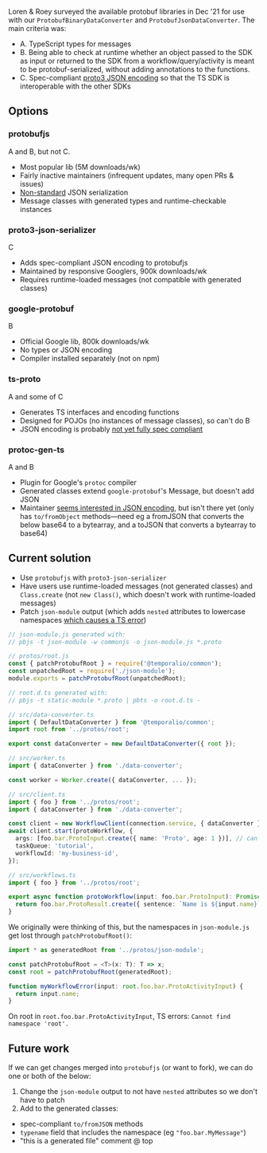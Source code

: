 Loren & Roey surveyed the available protobuf libraries in Dec '21 for use with our `ProtobufBinaryDataConverter` and `ProtobufJsonDataConverter`. The main criteria was:

- A. TypeScript types for messages
- B. Being able to check at runtime whether an object passed to the SDK as input or returned to the SDK from a workflow/query/activity is meant to be protobuf-serialized, without adding annotations to the functions.
- C. Spec-compliant [proto3 JSON encoding](https://developers.google.com/protocol-buffers/docs/proto3#json) so that the TS SDK is interoperable with the other SDKs

## Options

### protobufjs

A and B, but not C.

- Most popular lib (5M downloads/wk)
- Fairly inactive maintainers (infrequent updates, many open PRs & issues)
- [Non-standard](https://github.com/protobufjs/protobuf.js/issues/1304) JSON serialization
- Message classes with generated types and runtime-checkable instances

### proto3-json-serializer

C

- Adds spec-compliant JSON encoding to protobufjs
- Maintained by responsive Googlers, 900k downloads/wk
- Requires runtime-loaded messages (not compatible with generated classes)

### google-protobuf

B

- Official Google lib, 800k downloads/wk
- No types or JSON encoding
- Compiler installed separately (not on npm)

### ts-proto

A and some of C

- Generates TS interfaces and encoding functions
- Designed for POJOs (no instances of message classes), so can't do B
- JSON encoding is probably [not yet fully spec compliant](https://github.com/stephenh/ts-proto/pull/448#issuecomment-998166664)

### protoc-gen-ts

A and B

- Plugin for Google's `protoc` compiler
- Generated classes extend `google-protobuf`'s Message, but doesn't add JSON
- Maintainer [seems interested in JSON encoding](https://github.com/protocolbuffers/protobuf/issues/4540#issuecomment-915609405), but isn't there yet (only has `to/fromObject` methods—need eg a fromJSON that converts the below base64 to a bytearray, and a toJSON that converts a bytearray to base64)

## Current solution

- Use `protobufjs` with `proto3-json-serializer`
- Have users use runtime-loaded messages (not generated classes) and `Class.create` (not `new Class()`, which doesn't work with runtime-loaded messages)
- Patch `json-module` output (which adds `nested` attributes to lowercase namespaces [which causes a TS error](https://github.com/protobufjs/protobuf.js/issues/1014))

```ts
// json-module.js generated with:
// pbjs -t json-module -w commonjs -o json-module.js *.proto

// protos/root.js
const { patchProtobufRoot } = require('@temporalio/common');
const unpatchedRoot = require('./json-module');
module.exports = patchProtobufRoot(unpatchedRoot);

// root.d.ts generated with:
// pbjs -t static-module *.proto | pbts -o root.d.ts -

// src/data-converter.ts
import { DefaultDataConverter } from '@temporalio/common';
import root from '../protos/root';

export const dataConverter = new DefaultDataConverter({ root });

// src/worker.ts
import { dataConverter } from './data-converter';

const worker = Worker.create({ dataConverter, ... });

// src/client.ts
import { foo } from '../protos/root';
import { dataConverter } from './data-converter';

const client = new WorkflowClient(connection.service, { dataConverter });
await client.start(protoWorkflow, {
  args: [foo.bar.ProtoInput.create({ name: 'Proto', age: 1 })], // can't use `new foo.bar.ProtoInput()`
  taskQueue: 'tutorial',
  workflowId: 'my-business-id',
});

// src/workflows.ts
import { foo } from '../protos/root';

export async function protoWorkflow(input: foo.bar.ProtoInput): Promise<foo.bar.ProtoResult> {
  return foo.bar.ProtoResult.create({ sentence: `Name is ${input.name}` });
}
```

We originally were thinking of this, but the namespaces in `json-module.js` get lost through `patchProtobufRoot()`:

```ts
import * as generatedRoot from '../protos/json-module';

const patchProtobufRoot = <T>(x: T): T => x;
const root = patchProtobufRoot(generatedRoot);

function myWorkflowError(input: root.foo.bar.ProtoActivityInput) {
  return input.name;
}
```

On root in `root.foo.bar.ProtoActivityInput`, TS errors: `Cannot find namespace 'root'.`

## Future work

If we can get changes merged into `protobufjs` (or want to fork), we can do one or both of the below:

1. Change the `json-module` output to not have `nested` attributes so we don't have to patch
2. Add to the generated classes:

- spec-compliant `to/fromJSON` methods
- `typename` field that includes the namespace (eg `"foo.bar.MyMessage"`)
- "this is a generated file" comment @ top
